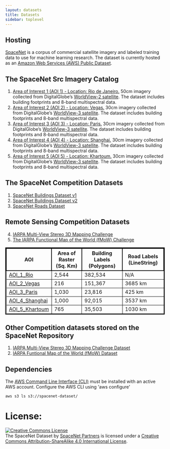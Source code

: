 ```yaml
---
layout: datasets
title: Datasets
sidebar: toplevel
---
```

## Hosting
[SpaceNet](https://aws.amazon.com/public-datasets/spacenet/) is a corpus of commercial satellite imagery and labeled
 training data to use for machine learning research. The dataset is currently hosted as an [Amazon Web Services (AWS) Public Dataset](https://aws.amazon.com/public-datasets/).

## The SpaceNet Src Imagery Catalog
1. [Area of Interest 1 (AOI 1) - Location: Rio de Janeiro.](/AOI_Lists/AOI_1_Rio.html) 50cm imagery collected from DigitalGlobe’s [WorldView-2 satellite](http://satimagingcorp.s3.amazonaws.com/site/pdf/WorldView-2_datasheet.pdf). The dataset includes building footprints and 8-band multispectral data.
2. [Area of Interest 2 (AOI 2) - Location: Vegas.](/AOI_Lists/AOI_2_Vegas.html) 30cm imagery collected from DigitalGlobe’s [WorldView-3 satellite](https://www.spaceimagingme.com/downloads/sensors/datasheets/DG_WorldView3_DS_2014.pdf). The dataset includes building footprints and 8-band multispectral data.
3. [Area of Interest 3 (AOI 3) - Location: Paris.](/AOI_Lists/AOI_3_Paris.html) 30cm imagery collected from DigitalGlobe’s [WorldView-3 satellite](https://www.spaceimagingme.com/downloads/sensors/datasheets/DG_WorldView3_DS_2014.pdf). The dataset includes building footprints and 8-band multispectral data.
4. [Area of Interest 4 (AOI 4) - Location: Shanghai.](/AOI_Lists/AOI_4_Shanghai.html) 30cm imagery collected from DigitalGlobe’s [WorldView-3 satellite](https://www.spaceimagingme.com/downloads/sensors/datasheets/DG_WorldView3_DS_2014.pdf). The dataset includes building footprints and 8-band multispectral data.
5. [Area of Interest 5 (AOI 5) - Location: Khartoum.](/AOI_Lists/AOI_5_Khartoum.html) 30cm imagery collected from DigitalGlobe’s [WorldView-3 satellite](https://www.spaceimagingme.com/downloads/sensors/datasheets/DG_WorldView3_DS_2014.pdf). The dataset includes building footprints and 8-band multispectral data.

## The SpaceNet Competition Datasets
1. [SpaceNet Buildings Dataset v1](/datasets/spacenetBuildings-V1summary.html)
2. [SpaceNet Buildings Dataset v2](/datasets/spacenetBuildings-V2summary.html)
3. [SpaceNet Roads Dataset](/datasets/spacenetRoads-summary.html)

## Remote Sensing Competition Datasets
4. [IARPA Multi-View Stereo 3D Mapping Challenge](/datasets/mvs_summary.html)
5. [The IARPA Functional Map of the World (fMoW) Challenge](/datasets/fmow_summary.html)


<style> table{
    border-collapse: collapse;
    border-spacing: 0;
    border:2px solid #000000;
}

th{
    border:2px solid #000000;
}

td{
    border:1px solid #000000;
}
</style>

| AOI            | Area of Raster (Sq. Km) | Building Labels (Polygons) | Road Labels (LineString)   |
|----------------|-------------------------|----------------------------|----------------------------|
| [AOI_1_Rio](/AOI_Lists/AOI_1_Rio.html)      | 2,544                   | 382,534                  | N/A                |
| [AOI_2_Vegas](/AOI_Lists/AOI_2_Vegas.html)     | 216                     | 151,367                    |3685 km                  |
| [AOI_3_Paris](/AOI_Lists/AOI_3_Paris.html)    | 1,030                   | 23,816                     |425 km                  |
| [AOI_4_Shanghai](/AOI_Lists/AOI_4_Shanghai.html) | 1,000                   | 92,015                     |3537 km                  |
| [AOI_5_Khartoum](/AOI_Lists/AOI_5_Khartoum.html) | 765                     | 35,503                    |1030 km                 |

## Other Competition datasets stored on the SpaceNet Repository
1. [IARPA Multi-View Stereo 3D Mapping Challenge Dataset](/datasets/mvs_summary.html)
2. [IARPA Funtional Map of the World (fMoW) Dataset](/datasets/fmow_summary.html)

## Dependencies
The [AWS Command Line Interface (CLI)](https://aws.amazon.com/cli/) must be installed with an active AWS account. Configure the AWS CLI using 'aws configure'

```commandline
aws s3 ls s3://spacenet-dataset/ 
```

# License:
<a rel="license" href="http://creativecommons.org/licenses/by-sa/4.0/"><img alt="Creative Commons License" style="border-width:0" src="https://i.creativecommons.org/l/by-sa/4.0/88x31.png" /></a><br /><span xmlns:dct="http://purl.org/dc/terms/" href="http://purl.org/dc/dcmitype/Dataset" property="dct:title" rel="dct:type">The SpaceNet Dataset</span> by <a xmlns:cc="http://creativecommons.org/ns#" href="https://spacenetchallenge.github.io/" property="cc:attributionName" rel="cc:attributionURL">SpaceNet Partners</a> is licensed under a <a rel="license" href="http://creativecommons.org/licenses/by-sa/4.0/">Creative Commons Attribution-ShareAlike 4.0 International License</a>.


